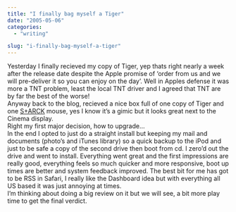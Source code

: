 ```yaml
---
title: "I finally bag myself a Tiger"
date: "2005-05-06"
categories: 
  - "writing"

slug: "i-finally-bag-myself-a-tiger"
---
```


Yesterday I finally recieved my copy of Tiger, yep thats right nearly a week after the release date despite the Apple promise of ‘order from us and we will pre-deliver it so you can enjoy on the day’. Well in Apples defense it was more a TNT problem, least the local TNT driver and I agreed that TNT are by far the best of the worse!  
Anyway back to the blog, recieved a nice box full of one copy of Tiger and one [S+ARCK](https://www.microsoft.com/hardware/mouseandkeyboard/productdetails.aspx?pid=027) mouse, yes I know it’s a gimic but it looks great next to the Cinema display.  
Right my first major decision, how to upgrade…  
In the end I opted to just do a straight install but keeping my mail and documents (photo’s and iTunes library) so a quick backup to the iPod and just to be safe a copy of the second drive then boot from cd. I zero’d out the drive and went to install. Everything went great and the first impressions are really good, everything feels so much quicker and more responsive, boot up times are better and system feedback improved. The best bit for me has got to be RSS in Safari, I really like the Dashboard idea but with everything all US based it was just annoying at times.  
I’m thinking about doing a big review on it but we will see, a bit more play time to get the final verdict.

